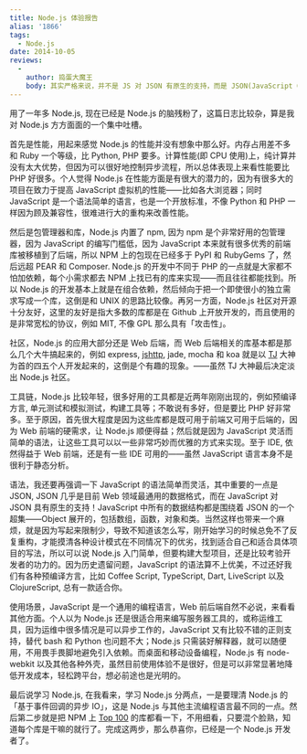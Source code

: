 ```yaml
---
title: Node.js 体验报告
alias: '1866'
tags:
  - Node.js
date: 2014-10-05
reviews:
  -
    author: 捣蛋大魔王
    body: 其实严格来说，并不是 JS 对 JSON 有原生的支持，而是 JSON(JavaScript Object Notation) 本身就脱胎自 JS 的语法。
---
```


用了一年多 Node.js, 现在已经是 Node.js 的脑残粉了，这篇日志比较杂，算是我对 Node.js 方方面面的一个集中吐槽。

首先是性能，用起来感觉 Node.js 的性能并没有想象中那么好。内存占用差不多和 Ruby 一个等级，比 Python, PHP 要多。计算性能(即 CPU 使用)上，纯计算并没有太大优势，但因为可以很好地控制异步流程，所以总体表现上来看性能要比 PHP 好很多。个人觉得 Node.js 在性能方面是有很大的潜力的，因为有很多大的项目在致力于提高 JavaScript 虚拟机的性能——比如各大浏览器；同时 JavaScript 是一个语法简单的语言，也是一个开放标准，不像 Python 和 PHP 一样因为顾及兼容性，很难进行大的重构来改善性能。

然后是包管理器和库，Node.js 内置了 npm, 因为 npm 是个非常好用的包管理器，因为 JavaScript 的编写门槛低，因为 JavaScript 本来就有很多优秀的前端库被移植到了后端，所以 NPM 上的包现在已经多于 PyPI 和 RubyGems 了，然后远超 PEAR 和 Composer. Node.js 的开发中不同于 PHP 的一点就是大家都不怕加依赖，每个小需求都去 NPM 上找已有的库来实现——而且往往都能找到。所以 Node.js 的开发基本上就是在组合依赖，然后倾向于把一个即使很小的独立需求写成一个库，这倒是和 UNIX 的思路比较像。再另一方面，Node.js 社区对开源十分友好，这里的友好是指大多数的库都是在 Github 上开放开发的，而且使用的是非常宽松的协议，例如 MIT, 不像 GPL 那么具有「攻击性」。

社区，Node.js 的应用大部分还是 Web 后端，而 Web 后端相关的库基本都是那么几个大牛搞起来的，例如 express, [jshttp](https://github.com/jshttp), jade, mocha 和 koa 就是以 [TJ](https://github.com/visionmedia) 大神为首的四五个人开发起来的，这倒是个有趣的现象。——虽然 TJ 大神最后决定淡出 Node.js 社区。

工具链，Node.js 比较年轻，很多好用的工具都是近两年刚刚出现的，例如预编译方言, 单元测试和模拟测试，构建工具等；不敢说有多好，但是要比 PHP 好非常多。至于原因，首先很大程度是因为这些库都是既可用于前端又可用于后端的，因为 Web 前端的硬需求，让 Node.js 顺便得益；然后就是因为 JavaScript 灵活而简单的语法，让这些工具可以以一些非常巧妙而优雅的方式来实现。至于 IDE, 依然得益于 Web 前端，还是有一些 IDE 可用的——虽然 JavaScript 语言本身不是很利于静态分析。

语法，我还要再强调一下 JavaScript 的语法简单而灵活，其中重要的一点是 JSON, JSON 几乎是目前 Web 领域最通用的数据格式，而在 JavaScript 对 JSON 具有原生的支持！JavaScript 中所有的数据结构都是围绕着 JSON 的一个超集——Object 展开的，包括数组，函数，对象和类。当然这样也带来一个麻烦，就是因为写起来限制少，导致不知道该怎么写，刚开始学习的时候总免不了反复重构，才能摸清各种设计模式在不同情况下的优劣，找到适合自己和适合具体项目的写法，所以可以说 Node.js 入门简单，但要构建大型项目，还是比较考验开发者的功力的。因为历史遗留问题，JavaScript 的语法算不上优美，不过还好我们有各种预编译方言，比如 Coffee Script, TypeScript, Dart, LiveScript 以及 ClojureScript, 总有一款适合你。

使用场景，JavaScript 是一个通用的编程语言，Web 前后端自然不必说，来看看其他方面。个人以为 Node.js 还是很适合用来编写服务器工具的，或称运维工具，因为运维中很多情况是可以异步工作的，JavaScript 又有比较不错的正则支持，替代 bash 和 Python 也问题不大；Node.js 只需装好解释器，就可以随便用，不用畏手畏脚地避免引入依赖。而桌面和移动设备编程，Node.js 有 node-webkit 以及其他各种外壳，虽然目前使用体验不是很好，但是可以非常显著地降低开发成本，轻松跨平台，想必前途也是光明的。

最后说学习 Node.js, 在我看来，学习 Node.js 分两点，一是要理清 Node.js 的「基于事件回调的异步 IO」，这是 Node.js 与其他主流编程语言最不同的一点。然后第二步就是把 NPM 上 [Top 100](https://www.npmjs.org/browse/depended) 的库都看一下，不用细看，只要混个脸熟，知道每个库是干嘛的就行了。完成这两步，那么恭喜你，已经是一个 Node.js 开发者了。
